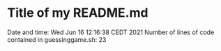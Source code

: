 # Title of my README.md
Date and time:  Wed Jun 16 12:16:38 CEDT 2021
Number of lines of code contained in guessinggame.sh:  23